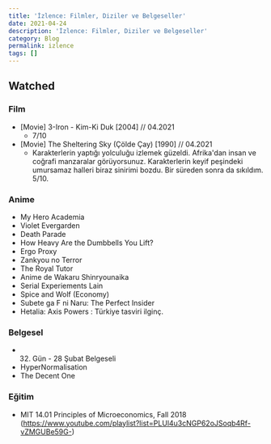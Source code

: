 ```yaml
---
title: 'İzlence: Filmler, Diziler ve Belgeseller'
date: 2021-04-24
description: 'İzlence: Filmler, Diziler ve Belgeseller'
category: Blog
permalink: izlence
tags: []
---
```


## Watched


### Film
* [Movie] 3-Iron - Kim-Ki Duk [2004] // 04.2021
  * 7/10
* [Movie] The Sheltering Sky (Çölde Çay) [1990] // 04.2021
  * Karakterlerin yaptığı yolculuğu izlemek güzeldi. Afrika'dan insan ve coğrafi manzaralar görüyorsunuz. Karakterlerin keyif peşindeki umursamaz halleri biraz sinirimi bozdu. Bir süreden sonra da sıkıldım. 5/10. 

### Anime
* My Hero Academia
* Violet Evergarden
* Death Parade
* How Heavy Are the Dumbbells You Lift?
* Ergo Proxy
* Zankyou no Terror
* The Royal Tutor
* Anime de Wakaru Shinryounaika
* Serial Experiements Lain
* Spice and Wolf (Economy)
* Subete ga F ni Naru: The Perfect Insider
* Hetalia: Axis Powers : Türkiye tasviri ilginç.


### Belgesel
* 32. Gün - 28 Şubat Belgeseli
* HyperNormalisation
* The Decent One


### Eğitim
* MIT 14.01 Principles of Microeconomics, Fall 2018 (https://www.youtube.com/playlist?list=PLUl4u3cNGP62oJSoqb4Rf-vZMGUBe59G-)
